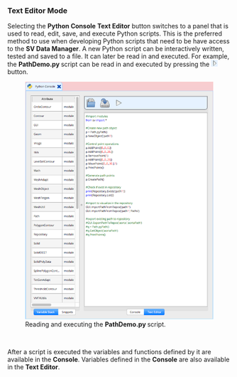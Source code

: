 ### Text Editor Mode

Selecting the <b>Python Console</b> <b>Text Editor</b> button switches to a panel that is used to read, edit, save, and
execute Python scripts. This is the preferred method to use when developing Python scripts that need to be have access to
the **SV Data Manager**. A new Python script can be interactively written, tested and saved to a file. It can later be
read in and executed.
For example, the <b> PathDemo.py </b> script can be read in and executed by pressing the
<img src="/documentation/python_interface/imgs/play-icon.png" width="15" height="15"> button.

<figure>
  <img class="svImg svImgSm" src="/documentation/python_interface/imgs/console-3.png">
  <figcaption class="svCaption" > Reading and executing the <b> PathDemo.py </b> script. </figcaption>
</figure>
<br>

After a script is executed the variables and functions defined by it are available in the <b>Console</b>. Variables defined in the <b>Console</b> are
also available in the <b>Text Editor</b>.
